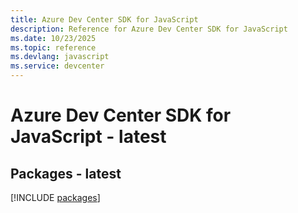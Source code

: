 ```yaml
---
title: Azure Dev Center SDK for JavaScript
description: Reference for Azure Dev Center SDK for JavaScript
ms.date: 10/23/2025
ms.topic: reference
ms.devlang: javascript
ms.service: devcenter
---
```

# Azure Dev Center SDK for JavaScript - latest
## Packages - latest
[!INCLUDE [packages](dev-center-index.md)]